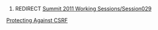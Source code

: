 1.  REDIRECT [Summit 2011 Working
    Sessions/Session029](Summit_2011_Working_Sessions/Session029 "wikilink")

[Protecting Against
CSRF](Category:Summit_2011_OWASP_Secure_Coding_Workshop_Track "wikilink")